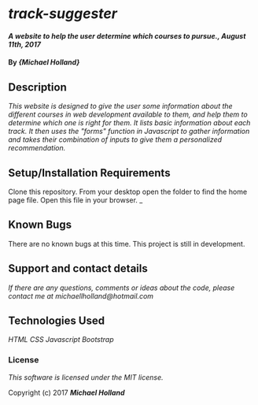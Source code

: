 # _track-suggester_

#### _A website to help the user determine which courses to pursue., August 11th, 2017_

#### By _**{Michael Holland}**_

## Description

_This website is designed to give the user some information about the different courses in web development available to them, and help them to determine which one is right for them. It lists basic information about each track. It then uses the "forms" function in Javascript to gather information and takes their combination of inputs to give them a personalized recommendation._

## Setup/Installation Requirements

Clone this repository. From your desktop open the folder to find the home page file. Open this file in your browser.
_

## Known Bugs

There are no known bugs at this time. This project is still in development.

## Support and contact details

_If there are any questions, comments or ideas about the code, please contact me at michaellholland@hotmail.com_

## Technologies Used

_HTML
  CSS
  Javascript
  Bootstrap_

### License

*This software is licensed under the MIT license.*

Copyright (c) 2017 **_Michael Holland_**
